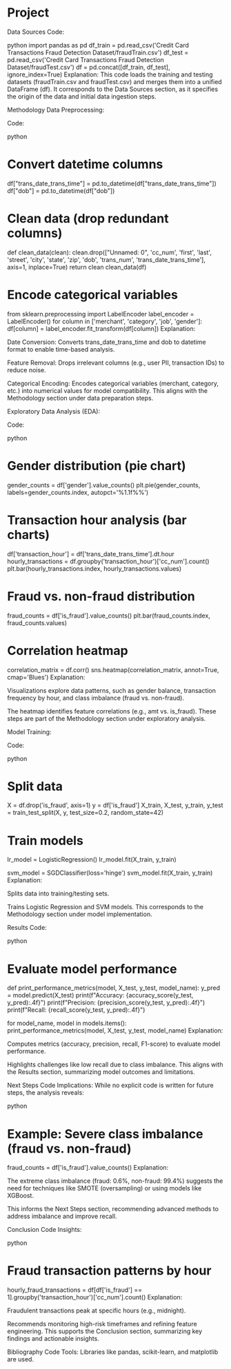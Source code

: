 # Project
Data Sources
Code:

python
import pandas as pd
df_train = pd.read_csv('Credit Card Transactions Fraud Detection Dataset/fraudTrain.csv')
df_test = pd.read_csv('Credit Card Transactions Fraud Detection Dataset/fraudTest.csv')
df = pd.concat([df_train, df_test], ignore_index=True)
Explanation:
This code loads the training and testing datasets (fraudTrain.csv and fraudTest.csv) and merges them into a unified DataFrame (df). It corresponds to the Data Sources section, as it specifies the origin of the data and initial data ingestion steps.

Methodology
Data Preprocessing:

Code:

python
# Convert datetime columns
df["trans_date_trans_time"] = pd.to_datetime(df["trans_date_trans_time"])
df["dob"] = pd.to_datetime(df["dob"])

# Clean data (drop redundant columns)
def clean_data(clean):
    clean.drop(["Unnamed: 0", 'cc_num', 'first', 'last', 'street', 'city', 'state', 'zip', 'dob', 'trans_num', 'trans_date_trans_time'], axis=1, inplace=True)
    return clean
clean_data(df)

# Encode categorical variables
from sklearn.preprocessing import LabelEncoder
label_encoder = LabelEncoder()
for column in ['merchant', 'category', 'job', 'gender']:
    df[column] = label_encoder.fit_transform(df[column])
Explanation:

Date Conversion: Converts trans_date_trans_time and dob to datetime format to enable time-based analysis.

Feature Removal: Drops irrelevant columns (e.g., user PII, transaction IDs) to reduce noise.

Categorical Encoding: Encodes categorical variables (merchant, category, etc.) into numerical values for model compatibility.
This aligns with the Methodology section under data preparation steps.

Exploratory Data Analysis (EDA):

Code:

python
# Gender distribution (pie chart)
gender_counts = df['gender'].value_counts()
plt.pie(gender_counts, labels=gender_counts.index, autopct='%1.1f%%')

# Transaction hour analysis (bar charts)
df['transaction_hour'] = df['trans_date_trans_time'].dt.hour
hourly_transactions = df.groupby('transaction_hour')['cc_num'].count()
plt.bar(hourly_transactions.index, hourly_transactions.values)

# Fraud vs. non-fraud distribution
fraud_counts = df['is_fraud'].value_counts()
plt.bar(fraud_counts.index, fraud_counts.values)

# Correlation heatmap
correlation_matrix = df.corr()
sns.heatmap(correlation_matrix, annot=True, cmap='Blues')
Explanation:

Visualizations explore data patterns, such as gender balance, transaction frequency by hour, and class imbalance (fraud vs. non-fraud).

The heatmap identifies feature correlations (e.g., amt vs. is_fraud).
These steps are part of the Methodology section under exploratory analysis.

Model Training:

Code:

python
# Split data
X = df.drop('is_fraud', axis=1)
y = df['is_fraud']
X_train, X_test, y_train, y_test = train_test_split(X, y, test_size=0.2, random_state=42)

# Train models
lr_model = LogisticRegression()
lr_model.fit(X_train, y_train)

svm_model = SGDClassifier(loss='hinge')
svm_model.fit(X_train, y_train)
Explanation:

Splits data into training/testing sets.

Trains Logistic Regression and SVM models.
This corresponds to the Methodology section under model implementation.

Results
Code:

python
# Evaluate model performance
def print_performance_metrics(model, X_test, y_test, model_name):
    y_pred = model.predict(X_test)
    print(f"Accuracy: {accuracy_score(y_test, y_pred):.4f}")
    print(f"Precision: {precision_score(y_test, y_pred):.4f}")
    print(f"Recall: {recall_score(y_test, y_pred):.4f}")

for model_name, model in models.items():
    print_performance_metrics(model, X_test, y_test, model_name)
Explanation:

Computes metrics (accuracy, precision, recall, F1-score) to evaluate model performance.

Highlights challenges like low recall due to class imbalance.
This aligns with the Results section, summarizing model outcomes and limitations.

Next Steps
Code Implications:
While no explicit code is written for future steps, the analysis reveals:

python
# Example: Severe class imbalance (fraud vs. non-fraud)
fraud_counts = df['is_fraud'].value_counts()
Explanation:

The extreme class imbalance (fraud: 0.6%, non-fraud: 99.4%) suggests the need for techniques like SMOTE (oversampling) or using models like XGBoost.

This informs the Next Steps section, recommending advanced methods to address imbalance and improve recall.

Conclusion
Code Insights:

python
# Fraud transaction patterns by hour
hourly_fraud_transactions = df[df['is_fraud'] == 1].groupby('transaction_hour')['cc_num'].count()
Explanation:

Fraudulent transactions peak at specific hours (e.g., midnight).

Recommends monitoring high-risk timeframes and refining feature engineering.
This supports the Conclusion section, summarizing key findings and actionable insights.

Bibliography
Code Tools:
Libraries like pandas, scikit-learn, and matplotlib are used.
